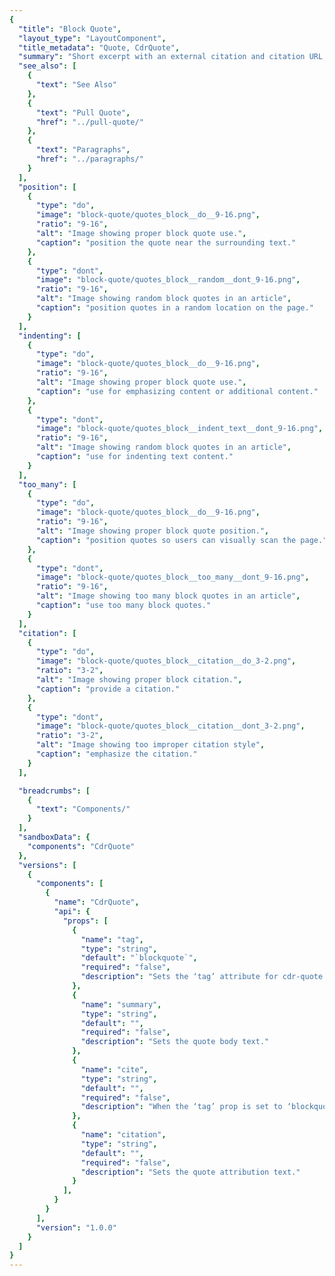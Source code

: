 ```yaml
---
{
  "title": "Block Quote",
  "layout_type": "LayoutComponent",
  "title_metadata": "Quote, CdrQuote",
  "summary": "Short excerpt with an external citation and citation URL that is set off from the main body of text",
  "see_also": [
    {
      "text": "See Also"
    },
    {
      "text": "Pull Quote",
      "href": "../pull-quote/"
    },
    {
      "text": "Paragraphs",
      "href": "../paragraphs/"
    }
  ],
  "position": [
    {
      "type": "do",
      "image": "block-quote/quotes_block__do__9-16.png",
      "ratio": "9-16",
      "alt": "Image showing proper block quote use.",
      "caption": "position the quote near the surrounding text."
    },
    {
      "type": "dont",
      "image": "block-quote/quotes_block__random__dont_9-16.png",
      "ratio": "9-16",
      "alt": "Image showing random block quotes in an article",
      "caption": "position quotes in a random location on the page."
    }
  ],
  "indenting": [
    {
      "type": "do",
      "image": "block-quote/quotes_block__do__9-16.png",
      "ratio": "9-16",
      "alt": "Image showing proper block quote use.",
      "caption": "use for emphasizing content or additional content."
    },
    {
      "type": "dont",
      "image": "block-quote/quotes_block__indent_text__dont_9-16.png",
      "ratio": "9-16",
      "alt": "Image showing random block quotes in an article",
      "caption": "use for indenting text content."
    }
  ],
  "too_many": [
    {
      "type": "do",
      "image": "block-quote/quotes_block__do__9-16.png",
      "ratio": "9-16",
      "alt": "Image showing proper block quote position.",
      "caption": "position quotes so users can visually scan the page."
    },
    {
      "type": "dont",
      "image": "block-quote/quotes_block__too_many__dont_9-16.png",
      "ratio": "9-16",
      "alt": "Image showing too many block quotes in an article",
      "caption": "use too many block quotes."
    }
  ],
  "citation": [
    {
      "type": "do",
      "image": "block-quote/quotes_block__citation__do_3-2.png",
      "ratio": "3-2",
      "alt": "Image showing proper block citation.",
      "caption": "provide a citation."
    },
    {
      "type": "dont",
      "image": "block-quote/quotes_block__citation__dont_3-2.png",
      "ratio": "3-2",
      "alt": "Image showing too improper citation style",
      "caption": "emphasize the citation."
    }
  ],

  "breadcrumbs": [
    {
      "text": "Components/"
    }
  ],
  "sandboxData": {
    "components": "CdrQuote"
  },
  "versions": [
    {
      "components": [
        {
          "name": "CdrQuote",
          "api": {
            "props": [
              {
                "name": "tag",
                "type": "string",
                "default": "`blockquote`",
                "required": "false",
                "description": "Sets the ‘tag’ attribute for cdr-quote to define the root HTML element. Possible values: {  ‘blockquote’  |  ‘aside’  |  ‘q’  |  ‘div’  }"
              },
              {
                "name": "summary",
                "type": "string",
                "default": "",
                "required": "false",
                "description": "Sets the quote body text."
              },
              {
                "name": "cite",
                "type": "string",
                "default": "",
                "required": "false",
                "description": "When the ‘tag’ prop is set to ‘blockquote’ provide a URL to the quote’s source. This does not render but is available to screen readers and search engines."
              },
              {
                "name": "citation",
                "type": "string",
                "default": "",
                "required": "false",
                "description": "Sets the quote attribution text."
              }
            ],
          }
        }
      ],
      "version": "1.0.0"
    }
  ]
}
---
```


<cdr-doc-tabs>
<template slot="Overview">
<cdr-doc-table-of-contents-shell tab-name="Overview">

## Default

Default block quote can be used with the following HTML tags: `<p>`, `<div>`, `<aside>`. This is responsive with styles for XS breakpoint

<cdr-doc-example-code-pair :background-toggle="false" repository-href="/src/components/quote" :sandbox-data="$page.frontmatter.sandboxData">

```html
<div>
  <cdr-quote
        modifier="block"
        summary="Never doubt that a small group of thoughtful, committed citizens can change the world; indeed, it's the only thing that ever has."
        citation="Margaret Mead"
      />
</div>
```

</cdr-doc-example-code-pair>

## Accessibility

To ensure that usage of this component complies with accessibility guidelines:

- All recommendations listed for [Paragraphs](../paragraphs/?active-link=accessibility) component apply to this component
- Do not use this component to indent text. Screen readers use the `<blockquote>` element to:
  - Provide semantic understanding of page content by announcing blockquote as quote
  - Define a sectioning root in HTML5, which means that any  `<h1>` - `<h6>`  elements it contains don’t become part of the document’s outline
- To make the blockquote content accessible, use the `<cite>` attribute with a valid URL

<br>

This component has compliance with WCAG guidelines by:

- Adding a `<cite>` element to refer to the source of the quote

</cdr-doc-table-of-contents-shell>
</template>

<template slot="Guidelines">
  <cdr-doc-table-of-contents-shell tab-name="Guidelines">

## Use When

- Highlighting valuable customer feedback
- Encouraging a customer to try out an experience or product

### Don't Use When

- Pulling a direct quote from an article. Instead, use [Pull Quote](../pull-quote/)
- Displaying for a decorative treatment only

## Content

To make the block quote content accessible, following these rules:

- Must be quoted from another source, whose address, if it has one, may be cited in the `<cite>` attribute
- If the `<cite>` attribute is present:
  - Must be a valid URL
  - Link only to canonical end-state URLs with no parameter appended
  - Capitalize the cited source title the same as the author does
- For more information, see [REI Confluence Accessible Patterns: Quotes](https://confluence.rei.com/display/accessibility/Quote)

## Behavior

Use a block quote for emphasizing content that has a close and significant relationship with the surrounding text and will help users to visually scan the page.

<br/>

<do-dont :examples="$page.frontmatter.position" />

<do-dont :examples="$page.frontmatter.indenting" />

<do-dont :examples="$page.frontmatter.too_many" />

<br>

Provide a citation to the external source and if available, the URL address.

<br>

<do-dont :examples="$page.frontmatter.citation" />

## Responsiveness

When block quotes are displayed in at XS breakpoints, the text will use a smaller font size.

  </cdr-doc-table-of-contents-shell>
</template>

<template slot="API">
<cdr-doc-table-of-contents-shell>

## Props

<cdr-doc-api type="prop" :api-data="$page.frontmatter.versions[0].components[0].api.props" />

</cdr-doc-table-of-contents-shell>
</template>

</cdr-doc-tabs>
